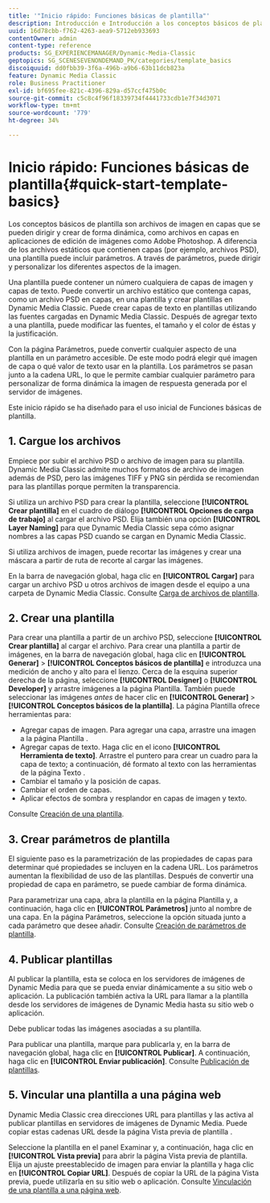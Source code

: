 ```yaml
---
title: '"Inicio rápido: Funciones básicas de plantilla"'
description: Introducción e Introducción a los conceptos básicos de plantilla para ayudarle a poner en marcha rápidamente.
uuid: 16d78cbb-f762-4263-aea9-5712eb933693
contentOwner: admin
content-type: reference
products: SG_EXPERIENCEMANAGER/Dynamic-Media-Classic
geptopics: SG_SCENESEVENONDEMAND_PK/categories/template_basics
discoiquuid: dd0fbb39-3f6a-496b-a9b6-63b11dcb823a
feature: Dynamic Media Classic
role: Business Practitioner
exl-id: bf695fee-821c-4396-829a-d57ccf475b0c
source-git-commit: c5c8c4f96f18339734f4441733cdb1e7f34d3071
workflow-type: tm+mt
source-wordcount: '779'
ht-degree: 34%

---
```


# Inicio rápido: Funciones básicas de plantilla{#quick-start-template-basics}

Los conceptos básicos de plantilla son archivos de imagen en capas que se pueden dirigir y crear de forma dinámica, como archivos en capas en aplicaciones de edición de imágenes como Adobe Photoshop. A diferencia de los archivos estáticos que contienen capas (por ejemplo, archivos PSD), una plantilla puede incluir parámetros. A través de parámetros, puede dirigir y personalizar los diferentes aspectos de la imagen.

Una plantilla puede contener un número cualquiera de capas de imagen y capas de texto. Puede convertir un archivo estático que contenga capas, como un archivo PSD en capas, en una plantilla y crear plantillas en Dynamic Media Classic. Puede crear capas de texto en plantillas utilizando las fuentes cargadas en Dynamic Media Classic. Después de agregar texto a una plantilla, puede modificar las fuentes, el tamaño y el color de éstas y la justificación.

Con la página Parámetros, puede convertir cualquier aspecto de una plantilla en un parámetro accesible. De este modo podrá elegir qué imagen de capa o qué valor de texto usar en la plantilla. Los parámetros se pasan junto a la cadena URL, lo que le permite cambiar cualquier parámetro para personalizar de forma dinámica la imagen de respuesta generada por el servidor de imágenes.

Este inicio rápido se ha diseñado para el uso inicial de Funciones básicas de plantilla. 

## 1. Cargue los archivos

Empiece por subir el archivo PSD o archivo de imagen para su plantilla. Dynamic Media Classic admite muchos formatos de archivo de imagen además de PSD, pero las imágenes TIFF y PNG sin pérdida se recomiendan para las plantillas porque permiten la transparencia.

Si utiliza un archivo PSD para crear la plantilla, seleccione **[!UICONTROL Crear plantilla]** en el cuadro de diálogo **[!UICONTROL Opciones de carga de trabajo]** al cargar el archivo PSD. Elija también una opción **[!UICONTROL Layer Naming]** para que Dynamic Media Classic sepa cómo asignar nombres a las capas PSD cuando se cargan en Dynamic Media Classic.

Si utiliza archivos de imagen, puede recortar las imágenes y crear una máscara a partir de ruta de recorte al cargar las imágenes.

En la barra de navegación global, haga clic en **[!UICONTROL Cargar]** para cargar un archivo PSD u otros archivos de imagen desde el equipo a una carpeta de Dynamic Media Classic. Consulte [Carga de archivos de plantilla](uploading-template-files.md#uploading_template_files).

## 2. Crear una plantilla

Para crear una plantilla a partir de un archivo PSD, seleccione **[!UICONTROL Crear plantilla]** al cargar el archivo. Para crear una plantilla a partir de imágenes, en la barra de navegación global, haga clic en **[!UICONTROL Generar]** > **[!UICONTROL Conceptos básicos de plantilla]** e introduzca una medición de ancho y alto para el lienzo. Cerca de la esquina superior derecha de la página, seleccione **[!UICONTROL Designer]** o **[!UICONTROL Developer]** y arrastre imágenes a la página Plantilla. También puede seleccionar las imágenes *antes* de hacer clic en **[!UICONTROL Generar]** > **[!UICONTROL Conceptos básicos de la plantilla]**. La página Plantilla ofrece herramientas para:

* Agregar capas de imagen. Para agregar una capa, arrastre una imagen a la página Plantilla .
* Agregar capas de texto. Haga clic en el icono **[!UICONTROL Herramienta de texto]**. Arrastre el puntero para crear un cuadro para la capa de texto; a continuación, dé formato al texto con las herramientas de la página Texto .
* Cambiar el tamaño y la posición de capas.
* Cambiar el orden de capas.
* Aplicar efectos de sombra y resplandor en capas de imagen y texto.

Consulte [Creación de una plantilla](creating-template.md#creating_a_template).

## 3. Crear parámetros de plantilla

El siguiente paso es la parametrización de las propiedades de capas para determinar qué propiedades se incluyen en la cadena URL. Los parámetros aumentan la flexibilidad de uso de las plantillas. Después de convertir una propiedad de capa en parámetro, se puede cambiar de forma dinámica.

Para parametrizar una capa, abra la plantilla en la página Plantilla y, a continuación, haga clic en **[!UICONTROL Parámetros]** junto al nombre de una capa. En la página Parámetros, seleccione la opción situada junto a cada parámetro que desee añadir. Consulte [Creación de parámetros de plantilla](creating-template-parameters.md#creating_template_parameters).

## 4. Publicar plantillas

Al publicar la plantilla, esta se coloca en los servidores de imágenes de Dynamic Media para que se pueda enviar dinámicamente a su sitio web o aplicación. La publicación también activa la URL para llamar a la plantilla desde los servidores de imágenes de Dynamic Media hasta su sitio web o aplicación.

Debe publicar todas las imágenes asociadas a su plantilla.

Para publicar una plantilla, marque para publicarla y, en la barra de navegación global, haga clic en **[!UICONTROL Publicar]**. A continuación, haga clic en **[!UICONTROL Enviar publicación]**. Consulte [Publicación de plantillas](publishing-templates.md#publishing_templates).

## 5. Vincular una plantilla a una página web

Dynamic Media Classic crea direcciones URL para plantillas y las activa al publicar plantillas en servidores de imágenes de Dynamic Media. Puede copiar estas cadenas URL desde la página Vista previa de plantilla .

Seleccione la plantilla en el panel Examinar y, a continuación, haga clic en **[!UICONTROL Vista previa]** para abrir la página Vista previa de plantilla. Elija un ajuste preestablecido de imagen para enviar la plantilla y haga clic en **[!UICONTROL Copiar URL]**. Después de copiar la URL de la página Vista previa, puede utilizarla en su sitio web o aplicación. Consulte [Vinculación de una plantilla a una página web](linking-template-web-page.md#linking_a_template_to_a_web_page).
